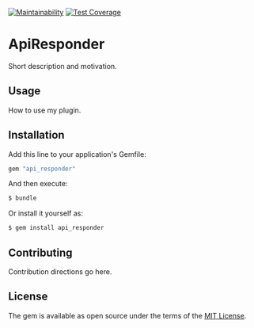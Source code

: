 [![Maintainability](https://api.codeclimate.com/v1/badges/ec2939be693459b7ce4d/maintainability)](https://codeclimate.com/github/leoncruz/api-responder/maintainability)
[![Test Coverage](https://api.codeclimate.com/v1/badges/ec2939be693459b7ce4d/test_coverage)](https://codeclimate.com/github/leoncruz/api-responder/test_coverage)

# ApiResponder
Short description and motivation.

## Usage
How to use my plugin.

## Installation
Add this line to your application's Gemfile:

```ruby
gem "api_responder"
```

And then execute:
```bash
$ bundle
```

Or install it yourself as:
```bash
$ gem install api_responder
```

## Contributing
Contribution directions go here.

## License
The gem is available as open source under the terms of the [MIT License](https://opensource.org/licenses/MIT).

